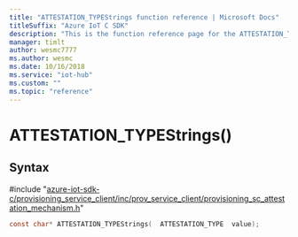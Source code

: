```yaml
---                             
title: "ATTESTATION_TYPEStrings function reference | Microsoft Docs" 
titleSuffix: "Azure IoT C SDK"            
description: "This is the function reference page for the ATTESTATION_TYPEStrings() function in the Azure IoT C SDK. This SDK is used with Azure IoT Hub and Azure IoT Hub Device Provisioning Service"            
manager: timlt                 
author: wesmc7777              
ms.author: wesmc               
ms.date: 10/16/2018                    
ms.service: "iot-hub"             
ms.custom: ""                
ms.topic: "reference"        
---                            
```


# ATTESTATION_TYPEStrings()

## Syntax

\#include "[azure-iot-sdk-c/provisioning_service_client/inc/prov_service_client/provisioning_sc_attestation_mechanism.h](../provisioning-sc-attestation-mechanism-h.md)"  
```C
const char* ATTESTATION_TYPEStrings(  ATTESTATION_TYPE  value);
```

